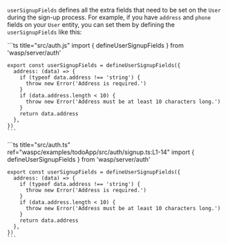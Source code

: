 `userSignupFields` defines all the extra fields that need to be set on the `User` during the sign-up process. For example, if you have `address` and `phone` fields on your `User` entity, you can set them by defining the `userSignupFields` like this:

<Tabs groupId="js-ts">
  <TabItem value="js" label="JavaScript">
    ```ts title="src/auth.js" 
    import { defineUserSignupFields } from 'wasp/server/auth'

    export const userSignupFields = defineUserSignupFields({
      address: (data) => {
        if (typeof data.address !== 'string') {
          throw new Error('Address is required.')
        }
        if (data.address.length < 10) {
          throw new Error('Address must be at least 10 characters long.')
        }
        return data.address
      },
    })
    ```
  </TabItem>

  <TabItem value="ts" label="TypeScript">
    ```ts title="src/auth.ts" ref="waspc/examples/todoApp/src/auth/signup.ts:L1-14"
    import { defineUserSignupFields } from 'wasp/server/auth'

    export const userSignupFields = defineUserSignupFields({
      address: (data) => {
        if (typeof data.address !== 'string') {
          throw new Error('Address is required.')
        }
        if (data.address.length < 10) {
          throw new Error('Address must be at least 10 characters long.')
        }
        return data.address
      },
    })
    ```
  </TabItem>
</Tabs>
